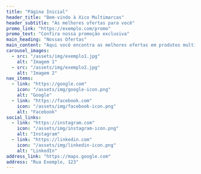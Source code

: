 ```yaml
---
title: "Página Inicial"
header_title: "Bem-vindo à Xico Multimarcas"
header_subtitle: "As melhores ofertas para você"
promo_link: "https://exemplo.com/promo"
promo_text: "Confira nossa promoção exclusiva"
main_heading: "Nossas Ofertas"
main_content: "Aqui você encontra as melhores ofertas em produtos multimarcas."
carousel_images:
  - src: "/assets/img/exemplo1.jpg"
    alt: "Imagem 1"
  - src: "/assets/img/exemplo2.jpg"
    alt: "Imagem 2"
nav_items:
  - link: "https://google.com"
    icon: "/assets/img/google-icon.png"
    alt: "Google"
  - link: "https://facebook.com"
    icon: "/assets/img/facebook-icon.png"
    alt: "Facebook"
social_links:
  - link: "https://instagram.com"
    icon: "/assets/img/instagram-icon.png"
    alt: "Instagram"
  - link: "https://linkedin.com"
    icon: "/assets/img/linkedin-icon.png"
    alt: "LinkedIn"
address_link: "https://maps.google.com"
address: "Rua Exemplo, 123"
---
```

